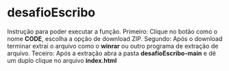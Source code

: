 # desafioEscribo
Instrução para poder executar a função.
Primeiro: Clique no botão como o nome **CODE**, escolha a opção de download ZIP.
Segundo: Após o download terminar extrai o arquivo como o **winrar** ou outro programa de extração de arquivo.
Teceiro: Após a extração abra a pasta **desafioEscribo-main** e dê um duplo clique no arquivo **index.html**
